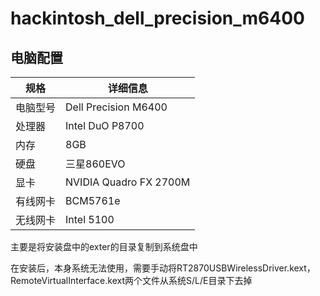# hackintosh_dell_precision_m6400

## 电脑配置
| 规格   | 详细信息 |
| -------- | ---------- |
| 电脑型号 | Dell Precision M6400 |
| 处理器 | Intel DuO P8700 |
| 内存 | 8GB |
| 硬盘 | 三星860EVO |
| 显卡 | NVIDIA Quadro FX 2700M |
| 有线网卡 | BCM5761e |
| 无线网卡 | Intel 5100 |

主要是将安装盘中的exter的目录复制到系统盘中

在安装后，本身系统无法使用，需要手动将RT2870USBWirelessDriver.kext，RemoteVirtualInterface.kext两个文件从系统S/L/E目录下去掉
